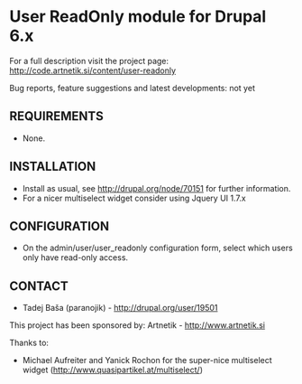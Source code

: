 
# User ReadOnly module for Drupal 6.x

For a full description visit the project page:
  http://code.artnetik.si/content/user-readonly
  
Bug reports, feature suggestions and latest developments:
  not yet

## REQUIREMENTS

* None.

## INSTALLATION

* Install as usual, see http://drupal.org/node/70151 for further information.
* For a nicer multiselect widget consider using Jquery UI 1.7.x

## CONFIGURATION

* On the admin/user/user_readonly configuration form, select which users only have read-only access.

## CONTACT

* Tadej Baša (paranojik) - http://drupal.org/user/19501

This project has been sponsored by:
  Artnetik - http://www.artnetik.si
  
Thanks to:
* Michael Aufreiter and Yanick Rochon for the super-nice multiselect widget (http://www.quasipartikel.at/multiselect/)
